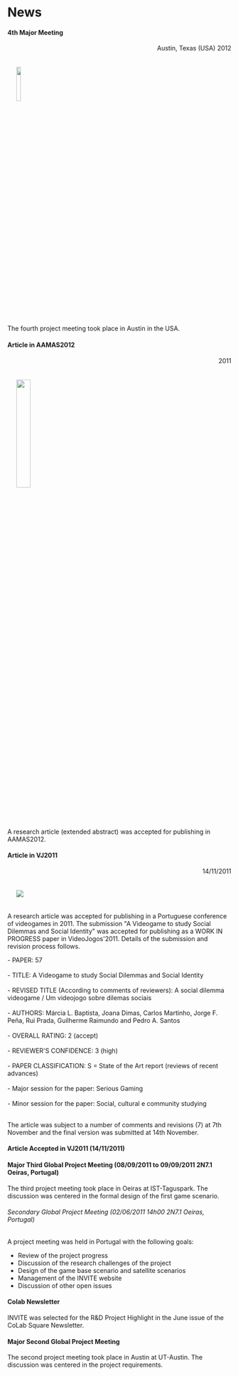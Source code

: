 # News
<p></p>

<p></p> 

<div class="news alpha">
     <h4>4th Major Meeting</h4>
     <p align="right">Austin, Texas (USA) 2012</p>
     <p>
     <img class="logo" hspace="20" vspace="20" src="images/austin.jpg" width="14%"> </img>
     </p>
     <p>The fourth project meeting took place in Austin in the USA.</p>
     <p></p>
     <p></p>
</div>
<p></p>

<div class="news alpha">
     <h4>Article in AAMAS2012</h4>
     <p align="right">2011</p>
     <p>
     <img class="logo" hspace="20" vspace="20" src="images/aamas2012.png" width="25%"> </img>
     </p>
     <p>A research article (extended abstract) was accepted for publishing in AAMAS2012.</p>
     <p></p>
     <p></p>
</div>
<p></p>

<div class="news alpha">
     <h4>Article in VJ2011</h4>
     <p align="right">14/11/2011</p>
     <p>
     <img class="logo" hspace="20" vspace="20" src="images/vj2011.png"> </img>
     </p>
     <p>A research article was accepted for publishing in a Portuguese conference of videogames in 2011. The submission "A Videogame to study Social Dilemmas and Social Identity"  was accepted for publishing as a WORK IN PROGRESS paper in VideoJogos'2011. Details of the submission and revision process follows.</p>
     <p>- PAPER: 57<br></br>
     - TITLE: A Videogame to study Social Dilemmas and Social Identity<br></br>
     - REVISED TITLE (According to comments of reviewers): A social dilemma videogame / Um videojogo sobre dilemas sociais<br></br>
     - AUTHORS: Márcia L. Baptista, Joana Dimas, Carlos Martinho, Jorge F. Peña, Rui Prada, Guilherme Raimundo and Pedro A. Santos<br></br>
     - OVERALL RATING: 2 (accept)<br></br>
     - REVIEWER'S CONFIDENCE: 3 (high)<br></br>
     - PAPER CLASSIFICATION: S = State of the Art report (reviews of recent advances)<br></br>
     - Major session for the paper: Serious Gaming<br></br>
     - Minor session for the paper: Social, cultural e community studying<br></br>
     </p>
     <p>The article was subject to a number of comments and revisions (7) at 7th November and the final version was submitted at 14th November.</p>  
</div>
<p></p>


#### Article Accepted in VJ2011 (14/11/2011)


#### Major Third Global Project Meeting (08/09/2011 to 09/09/2011 2N7.1 Oeiras, Portugal)
The third project meeting took place in Oeiras at IST-Taguspark. The discussion was centered in the formal design of the first game scenario.

###### Secondary Global Project Meeting (02/06/2011 14h00 2N7.1 Oeiras, Portugal)
A project meeting was held in Portugal with the following goals: 
  - Review of the project progress
  - Discussion of the research challenges of the project
  - Design of the game base scenario and satellite scenarios
  - Management of the INVITE website
  - Discussion of other open issues

#### Colab Newsletter
INVITE was selected for the R&D Project Highlight in the June issue of the CoLab Square Newsletter.

#### Major Second Global Project Meeting
The second project meeting took place in Austin at UT-Austin. The discussion was centered in the project requirements.



